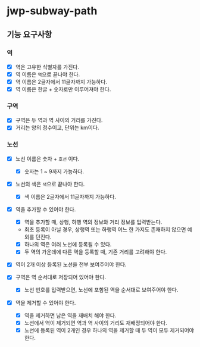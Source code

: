 # jwp-subway-path

## 기능 요구사항

### 역

- [x] 역은 고유한 식별자를 가진다.
- [x] 역 이름은 `역`으로 끝나야 한다.
- [x] 역 이름은 2글자에서 11글자까지 가능하다.
- [x] 역 이름은 한글 + 숫자로만 이루어져야 한다.

### 구역

- [x] 구역은 두 역과 역 사이의 거리를 가진다.
- [x] 거리는 양의 정수이고, 단위는 km이다.

### 노선

- [x] 노선 이름은 숫자 + `호선` 이다.
    - [x] 숫자는 1 ~ 9까지 가능하다.

- [x] 노선의 색은 `색`으로 끝나야 한다.
    - [x] 색 이름은 2글자에서 11글자까지 가능하다.

- [x] 역을 추가할 수 있어야 한다.
    -[x] 역을 추가할 때, 상행, 하행 역의 정보와 거리 정보를 입력받는다.
    - 최초 등록이 아닐 경우, 상행역 또는 하행역 어느 한 가지도 존재하지 않으면 예외를 던진다.
    -[x] 하나의 역은 여러 노선에 등록될 수 있다.
    -[x] 두 역의 가운데에 다른 역을 등록할 때, 기존 거리를 고려해야 한다.

- [x] 역이 2개 이상 등록된 노선을 전부 보여주어야 한다.

- [x] 구역은 역 순서대로 저장되어 있어야 한다.
    - [x] 노선 번호를 입력받으면, 노선에 포함된 역을 순서대로 보여주어야 한다.

- [x] 역을 제거할 수 있어야 한다.
    -[x] 역을 제거하면 남은 역을 재배치 해야 한다.
    -[x] 노선에서 역이 제거되면 역과 역 사이의 거리도 재배정되어야 한다.
    -[x] 노선에 등록된 역이 2개인 경우 하나의 역을 제거할 때 두 역이 모두 제거되어야 한다.
